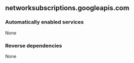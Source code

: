 ## networksubscriptions.googleapis.com

### Automatically enabled services

None

### Reverse dependencies

None
